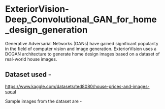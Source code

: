# ExteriorVision-Deep_Convolutional_GAN_for_home_design_generation
Generative Adversarial Networks (GANs) have gained significant popularity in the field of computer vision and image generation. ExteriorVision uses a DCGAN architecture to generate home design images based on a dataset of real-world house images.  

## Dataset used -
   https://www.kaggle.com/datasets/ted8080/house-prices-and-images-socal  
     
   Sample images from the dataset are - 
   
